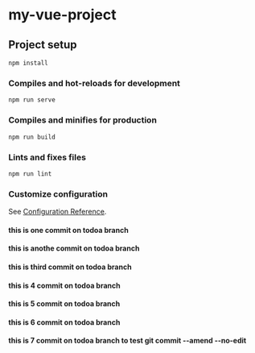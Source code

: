 # my-vue-project

## Project setup
```
npm install
```

### Compiles and hot-reloads for development
```
npm run serve
```

### Compiles and minifies for production
```
npm run build
```

### Lints and fixes files
```
npm run lint
```

### Customize configuration
See [Configuration Reference](https://cli.vuejs.org/config/).

#### this is one commit on todoa branch
#### this is anothe commit on todoa branch
#### this is third commit on todoa branch
#### this is  4 commit on todoa branch
#### this is  5 commit on todoa branch
#### this is  6 commit on todoa branch
#### this is  7 commit on todoa branch to test git commit --amend --no-edit



